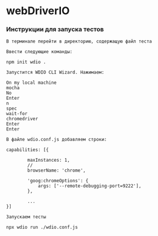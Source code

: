 # webDriverIO

### Инструкции для запуска тестов
```
В терминале перейти в директорию, содержащую файл теста
```

```
Ввести следующие команды:
```

```
npm init wdio .
```

```
Запустится WDIO CLI Wizard. Нажимаем:
```

```
On my local machine
mocha
No
Enter
n
spec
wait-for
chromedriver
Enter
Enter
```

```
В файле wdio.conf.js добавляем строки:
```

```
capabilities: [{

        maxInstances: 1,
        //
        browserName: 'chrome',
        
        'goog:chromeOptions': {
            args: ['--remote-debugging-port=9222'],
        },
        
        ...
}]        
```

```
Запускаем тесты
```

```
npx wdio run ./wdio.conf.js
```
